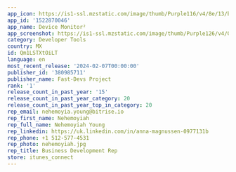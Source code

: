 ```yaml
---
app_icon: https://is1-ssl.mzstatic.com/image/thumb/Purple116/v4/8e/13/b7/8e13b7b4-1739-7d20-9fda-b1864e8952bc/AppIcon-0-0-1x_U007emarketing-0-0-0-7-0-0-85-220.png/1024x1024bb.png
app_id: '1522870046'
app_name: Device Monitor²
app_screenshot: https://is1-ssl.mzstatic.com/image/thumb/Purple126/v4/0f/66/4f/0f664f9d-813b-0be6-db90-887d13db3124/ab1ef149-432a-48ec-ba13-11a831457e91_Apple_iPhone_11_Pro_Max_Screenshot_0.png/1242x2688bb.png
category: Developer Tools
country: MX
id: Qm1LSTXtOiLT
language: en
most_recent_release: '2024-02-07T00:00:00'
publisher_id: '380985711'
publisher_name: Fast-Devs Project
rank: '1'
release_count_in_past_year: '15'
release_count_in_past_year_category: 20
release_count_in_past_year_top_in_category: 20
rep_email: nehemoyia.young@bitrise.io
rep_first_name: Nehemoyiah
rep_full_name: Nehemoyiah Young
rep_linkedin: https://uk.linkedin.com/in/anna-magnussen-0977131b
rep_phone: +1 512-577-4531
rep_photo: nehemoyiah.jpg
rep_title: Business Development Rep
store: itunes_connect
---
```

